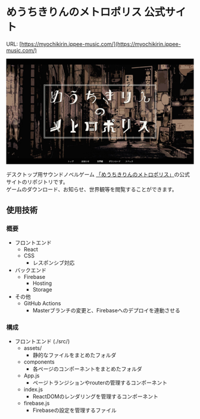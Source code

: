 # めうちきりんのメトロポリス 公式サイト

URL: [https://myochikirin.ippee-music.com/](https://myochikirin.ippee-music.com/)  

![めうちきりんのメトロポリス 公式サイト](./img/app_img.jpg)

デスクトップ用サウンドノベルゲーム [「めうちきりんのメトロポリス」](https://github.com/ippee/novel_game)の公式サイトのリポジトリです。  
ゲームのダウンロード、お知らせ、世界観等を閲覧することができます。  

## 使用技術
### 概要
- フロントエンド
  - React
  - CSS
    - レスポンシブ対応
- バックエンド
  - Firebase
    - Hosting
    - Storage
- その他
  - GitHub Actions
    - Masterブランチの変更と、Firebaseへのデプロイを連動させる

### 構成
- フロントエンド (./src/)
  - assets/
    - 静的なファイルをまとめたフォルダ
  - components
    - 各ページのコンポーネントをまとめたフォルダ
  - App.js
    - ページトランジションやrouterの管理するコンポーネント
  - index.js
    - ReactDOMのレンダリングを管理するコンポーネント
  - firebase.js
    - Firebaseの設定を管理するファイル